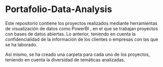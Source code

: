# Portafolio-Data-Analysis
Este repositorio contiene los proyectos realizados mediante herramientas de visualización de datos como PowerBI , en el que se trabajan proyectos con bases de datos
abiertas. Lo anterior, teniendo en cuenta la confidencialidad de la información de los clientes o empresas con las que se ha laborado.

Así mismo, se ha creado una carpeta para cada uno de los proyectos, teniendo en cuenta la diversidad de temáticas analizadas.
